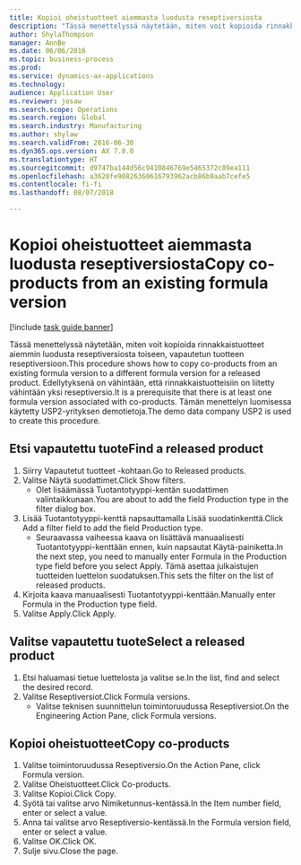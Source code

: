 ```yaml
--- 
title: Kopioi oheistuotteet aiemmasta luodusta reseptiversiosta
description: "Tässä menettelyssä näytetään, miten voit kopioida rinnakkaistuotteet aiemmin luodusta reseptiversiosta toiseen, vapautetun tuotteen reseptiversioon."
author: ShylaThompson
manager: AnnBe
ms.date: 06/06/2016
ms.topic: business-process
ms.prod: 
ms.service: dynamics-ax-applications
ms.technology: 
audience: Application User
ms.reviewer: josaw
ms.search.scope: Operations
ms.search.region: Global
ms.search.industry: Manufacturing
ms.author: shylaw
ms.search.validFrom: 2016-06-30
ms.dyn365.ops.version: AX 7.0.0
ms.translationtype: HT
ms.sourcegitcommit: d9747ba144d56c9410846769e5465372c89ea111
ms.openlocfilehash: a3620fe90826360616793962acb86b0aab7cefe5
ms.contentlocale: fi-fi
ms.lasthandoff: 08/07/2018

---
```

# <a name="copy-co-products-from-an-existing-formula-version"></a><span data-ttu-id="f160b-103">Kopioi oheistuotteet aiemmasta luodusta reseptiversiosta</span><span class="sxs-lookup"><span data-stu-id="f160b-103">Copy co-products from an existing formula version</span></span>

[!include [task guide banner](../../includes/task-guide-banner.md)]

<span data-ttu-id="f160b-104">Tässä menettelyssä näytetään, miten voit kopioida rinnakkaistuotteet aiemmin luodusta reseptiversiosta toiseen, vapautetun tuotteen reseptiversioon.</span><span class="sxs-lookup"><span data-stu-id="f160b-104">This procedure shows how to copy co-products from an existing formula version to a different formula version for a released product.</span></span> <span data-ttu-id="f160b-105">Edellytyksenä on vähintään, että rinnakkaistuotteisiin on liitetty vähintään yksi reseptiversio.</span><span class="sxs-lookup"><span data-stu-id="f160b-105">It is a prerequisite that there is at least one formula version associated with co-products.</span></span> <span data-ttu-id="f160b-106">Tämän menettelyn luomisessa käytetty USP2-yrityksen demotietoja.</span><span class="sxs-lookup"><span data-stu-id="f160b-106">The demo data company USP2 is used to create this procedure.</span></span>


## <a name="find-a-released-product"></a><span data-ttu-id="f160b-107">Etsi vapautettu tuote</span><span class="sxs-lookup"><span data-stu-id="f160b-107">Find a released product</span></span>
1. <span data-ttu-id="f160b-108">Siirry Vapautetut tuotteet -kohtaan.</span><span class="sxs-lookup"><span data-stu-id="f160b-108">Go to Released products.</span></span>
2. <span data-ttu-id="f160b-109">Valitse Näytä suodattimet.</span><span class="sxs-lookup"><span data-stu-id="f160b-109">Click Show filters.</span></span>
    * <span data-ttu-id="f160b-110">Olet lisäämässä Tuotantotyyppi-kentän suodattimen valintaikkunaan.</span><span class="sxs-lookup"><span data-stu-id="f160b-110">You are about to add the field Production type in the filter dialog box.</span></span>  
3. <span data-ttu-id="f160b-111">Lisää Tuotantotyyppi-kenttä napsauttamalla Lisää suodatinkenttä.</span><span class="sxs-lookup"><span data-stu-id="f160b-111">Click Add a filter field to add the field Production type.</span></span>
    * <span data-ttu-id="f160b-112">Seuraavassa vaiheessa kaava on lisättävä manuaalisesti Tuotantotyyppi-kenttään ennen, kuin napsautat Käytä-painiketta.</span><span class="sxs-lookup"><span data-stu-id="f160b-112">In the next step, you need to manually enter Formula in the Production type field before you select Apply.</span></span> <span data-ttu-id="f160b-113">Tämä asettaa julkaistujen tuotteiden luettelon suodatuksen.</span><span class="sxs-lookup"><span data-stu-id="f160b-113">This sets the filter on the list of released products.</span></span>  
4. <span data-ttu-id="f160b-114">Kirjoita kaava manuaalisesti Tuotantotyyppi-kenttään.</span><span class="sxs-lookup"><span data-stu-id="f160b-114">Manually enter Formula in the Production type field.</span></span>
5. <span data-ttu-id="f160b-115">Valitse Apply.</span><span class="sxs-lookup"><span data-stu-id="f160b-115">Click Apply.</span></span>

## <a name="select-a-released-product"></a><span data-ttu-id="f160b-116">Valitse vapautettu tuote</span><span class="sxs-lookup"><span data-stu-id="f160b-116">Select a released product</span></span>
1. <span data-ttu-id="f160b-117">Etsi haluamasi tietue luettelosta ja valitse se.</span><span class="sxs-lookup"><span data-stu-id="f160b-117">In the list, find and select the desired record.</span></span>
2. <span data-ttu-id="f160b-118">Valitse Reseptiversiot.</span><span class="sxs-lookup"><span data-stu-id="f160b-118">Click Formula versions.</span></span>
    * <span data-ttu-id="f160b-119">Valitse teknisen suunnittelun toimintoruudussa Reseptiversiot.</span><span class="sxs-lookup"><span data-stu-id="f160b-119">On the Engineering Action Pane, click Formula versions.</span></span>  

## <a name="copy-co-products"></a><span data-ttu-id="f160b-120">Kopioi oheistuotteet</span><span class="sxs-lookup"><span data-stu-id="f160b-120">Copy co-products</span></span>
1. <span data-ttu-id="f160b-121">Valitse toimintoruudussa Reseptiversio.</span><span class="sxs-lookup"><span data-stu-id="f160b-121">On the Action Pane, click Formula version.</span></span>
2. <span data-ttu-id="f160b-122">Valitse Oheistuotteet.</span><span class="sxs-lookup"><span data-stu-id="f160b-122">Click Co-products.</span></span>
3. <span data-ttu-id="f160b-123">Valitse Kopioi.</span><span class="sxs-lookup"><span data-stu-id="f160b-123">Click Copy.</span></span>
4. <span data-ttu-id="f160b-124">Syötä tai valitse arvo Nimiketunnus-kentässä.</span><span class="sxs-lookup"><span data-stu-id="f160b-124">In the Item number field, enter or select a value.</span></span>
5. <span data-ttu-id="f160b-125">Anna tai valitse arvo Reseptiversio-kentässä.</span><span class="sxs-lookup"><span data-stu-id="f160b-125">In the Formula version field, enter or select a value.</span></span>
6. <span data-ttu-id="f160b-126">Valitse OK.</span><span class="sxs-lookup"><span data-stu-id="f160b-126">Click OK.</span></span>
7. <span data-ttu-id="f160b-127">Sulje sivu.</span><span class="sxs-lookup"><span data-stu-id="f160b-127">Close the page.</span></span>


